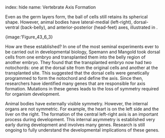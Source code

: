 index: hide
name: Vertebrate Axis Formation

Even as the germ layers form, the ball of cells still retains its spherical shape. However, animal bodies have lateral-medial (left-right), dorsal-ventral (back-belly), and anterior-posterior (head-feet) axes, illustrated in .


{image:'Figure_43_6_3}
        

How are these established? In one of the most seminal experiments ever to be carried out in developmental biology, Spemann and Mangold took dorsal cells from one embryo and transplanted them into the belly region of another embryo. They found that the transplanted embryo now had two notochords: one at the dorsal site from the original cells and another at the transplanted site. This suggested that the dorsal cells were genetically programmed to form the notochord and define the axis. Since then, researchers have identified many genes that are responsible for axis formation. Mutations in these genes leads to the loss of symmetry required for organism development.

Animal bodies have externally visible symmetry. However, the internal organs are not symmetric. For example, the heart is on the left side and the liver on the right. The formation of the central left-right axis is an important process during development. This internal asymmetry is established very early during development and involves many genes. Research is still ongoing to fully understand the developmental implications of these genes.
